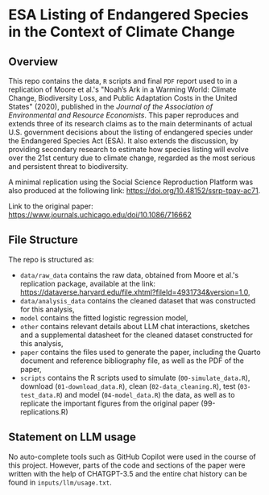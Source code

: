 # ESA Listing of Endangered Species in the Context of Climate Change

## Overview

This repo contains the data, `R` scripts and final `PDF` report used to in a replication of Moore et al.'s "Noah’s Ark in a Warming World: Climate Change, Biodiversity Loss, and Public Adaptation Costs in the United States" (2020), published in the *Journal of the Association of Environmental and Resource Economists*. This paper reproduces and extends three of its research claims as to the main determinants of actual U.S. government decisions about the listing of endangered species under the Endangered Species Act (ESA). It also extends the discussion, by providing secondary research to estimate how species listing will evolve over the 21st century due to climate change, regarded as the most serious and persistent threat to biodiversity.

A minimal replication using the Social Science Reproduction Platform was also produced at the following link: https://doi.org/10.48152/ssrp-tpay-ac71.

Link to the original paper: https://www.journals.uchicago.edu/doi/10.1086/716662 

## File Structure

The repo is structured as:

-   `data/raw_data` contains the raw data, obtained from Moore et al.'s replication package, available at the link: https://dataverse.harvard.edu/file.xhtml?fileId=4931734&version=1.0, 
-   `data/analysis_data` contains the cleaned dataset that was constructed for this analysis,
-   `model` contains the fitted logistic regression model, 
-   `other` contains relevant details about LLM chat interactions, sketches and a supplemental datasheet for the cleaned dataset constructed for this analysis,  
-   `paper` contains the files used to generate the paper, including the Quarto document and reference bibliography file, as well as the PDF of the paper, 
-   `scripts` contains the R scripts used to simulate (`00-simulate_data.R`), download (`01-download_data.R`), clean (`02-data_cleaning.R`), test (`03-test_data.R`) and model (`04-model_data.R`) the data, as well as to replicate the important figures from the original paper (99-replications.R)

## Statement on LLM usage

No auto-complete tools such as GitHub Copilot were used in the course of this project. However, parts of the code and sections of the paper were written with the help of CHATGPT-3.5 and the entire chat history can be found in `inputs/llm/usage.txt`. 
